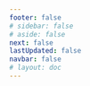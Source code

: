```yaml
---
footer: false
# sidebar: false
# aside: false
next: false
lastUpdated: false
navbar: false
# layout: doc
---
```


<script setup>
  const chatPrompts = [
    { id: "49", text: "صفحات محبوب این سایت، جدول", category: "general" },
    { id: "49", text: "این سایت، 10 سوال متداول برتر", category: "general" },
    { id: "49", text: "لینک‌های سایت منطقه آزاد، جدول", category: "general" },
    { id: "49", text: "جدول لینک‌های سایت‌های منطقه آزاد با قیمت", category: "general" },
    
    { id: "1", text: "ثبت شرکت در امارات متحده عربی", category: "business" },
    { id: "7", text: "الزامات مجوز تجاری امارات", category: "business" },
    { id: "7", text: "مقایسه انواع شرکت‌های امارات، جدول و تحلیل", category: "business" },
    { id: "7", text: "مقایسه تخصصی هزینه انتقال شرکت از بریتانیا به مناطق آزاد مختلف برای کسب و کار مالی با دو موسس. 8 ویزا، 3 عضو خانواده + یک سگ. اجاره در مرکز تجاری. بریتانیایی، غیر مقیم امارات", category: "business" },
    { id: "48", text: "10 بیمارستان برتر امارات، مزایا و معایب", category: "healthcare" },

    { id: "15", text: "وکالت‌نامه در امارات", category: "legal" },

    { id: "2", text: "راه‌اندازی شرکت Mainland", category: "business" },
    { id: "3", text: "ثبت شرکت در Free Zone", category: "business" },
    { id: "4", text: "تأسیس شرکت Offshore", category: "business" },
    { id: "5", text: "ویزای فریلنسری امارات", category: "business" },
    { id: "6", text: "مجوز تجاری دبی", category: "business" },
    { id: "23", text: "راه‌اندازی کسب و کار در امارات", category: "business" },
    { id: "24", text: "مناطق آزاد دبی", category: "business" },
    { id: "25", text: "ثبت شرکت در امارات", category: "business" },
    { id: "26", text: "ویزای فریلنسری امارات", category: "business" },
    
    { id: "8", text: "درخواست Golden Visa امارات", category: "visa" },
    { id: "9", text: "ویزای کار امارات", category: "visa" },
    { id: "10", text: "اسپانسرشیپ ویزای خانوادگی در امارات", category: "visa" },
    { id: "11", text: "الزامات آزمایش پزشکی ویزا", category: "visa" },
    { id: "12", text: "فرآیند ویزای اقامت امارات", category: "visa" },
    { id: "27", text: "الزامات ویزای امارات", category: "visa" },
    
    { id: "13", text: "درخواست Emirates ID", category: "legal" },
    { id: "14", text: "تصدیق مدارک امارات", category: "legal" },
    { id: "16", text: "بررسی قرارداد تجاری امارات", category: "legal" },
    { id: "40", text: "تمدید Emirates ID", category: "legal" },
    
    { id: "17", text: "حساب بانکی شرکتی امارات", category: "finance" },
    { id: "18", text: "ثبت مالیاتی امارات (VAT)", category: "finance" },
    { id: "19", text: "خدمات حسابداری در امارات", category: "finance" },
    { id: "20", text: "مقررات اقتصادی امارات", category: "finance" },
    { id: "41", text: "خدمات بانکی امارات", category: "finance" },
    
    { id: "21", text: "سرمایه‌گذاری املاک در امارات", category: "property" },
    { id: "22", text: "اجاره دفتر کار در دبی", category: "property" },

    { id: "47", text: "بیمه درمانی امارات", category: "healthcare" },
    { id: "49", text: "چکاپ پزشکی امارات", category: "healthcare" },
    
    { id: "28", text: "جاذبه‌های گردشگری دبی", category: "travel" },
    { id: "29", text: "شهر اکسپو دبی", category: "attractions" },
    { id: "30", text: "بلیط Dubai Frame", category: "attractions" },
    { id: "31", text: "بلیط برج خلیفه", category: "attractions" },
    { id: "32", text: "موزه آینده", category: "attractions" },
    { id: "33", text: "لوور ابوظبی", category: "attractions" },
    { id: "34", text: "دنیای فراری ابوظبی", category: "attractions" },
    { id: "35", text: "خرید در دبی مال", category: "shopping" },
]
</script>

<AIChat :prompts="chatPrompts" />